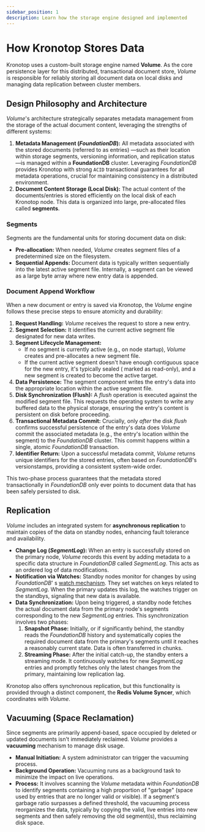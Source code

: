 ```yaml
---
sidebar_position: 1
description: Learn how the storage engine designed and implemented
---
```


# How Kronotop Stores Data

Kronotop uses a custom-built storage engine named **Volume**. As the core persistence layer for this distributed,
transactional document store, *Volume* is responsible for reliably storing all document data on local disks and managing
data replication between cluster members.

## Design Philosophy and Architecture

*Volume*'s architecture strategically separates metadata management from the storage of the actual document content,
leveraging the strengths of different systems:

1. **Metadata Management (*FoundationDB*):** All metadata associated with the stored documents (referred to as entries)
   —such as
   their location within storage segments, versioning information, and replication status—is managed within a
   **FoundationDB** cluster. Leveraging *FoundationDB* provides Kronotop with strong `ACID` transactional guarantees for
   all metadata operations, crucial for maintaining consistency in a distributed environment.
2. **Document Content Storage (Local Disk):** The actual content of the documents/entries is stored efficiently on the
   local disk of each Kronotop node. This data is organized into large, pre-allocated files called **segments**.

### Segments

Segments are the fundamental units for storing document data on disk:

* **Pre-allocation:** When needed, *Volume* creates segment files of a predetermined size on the filesystem.
* **Sequential Appends:** Document data is typically written sequentially into the latest active segment file.
  Internally, a segment can be viewed as a large byte array where new entry data is appended.

### Document Append Workflow

When a new document or entry is saved via Kronotop, the *Volume* engine follows these precise steps to ensure atomicity
and durability:

1. **Request Handling:** *Volume* receives the request to store a new entry.
2. **Segment Selection:** It identifies the current active segment file designated for new data writes.
3. **Segment Lifecycle Management:**
    * If no segment is currently active (e.g., on node startup), *Volume* creates and pre-allocates a new segment file.
    * If the current active segment doesn't have enough contiguous space for the new entry, it's typically sealed (
      marked as read-only), and a new segment is created to become the active target.
4. **Data Persistence:** The segment component writes the entry's data into the appropriate location within the active
   segment file.
5. **Disk Synchronization (Flush):** A *flush* operation is executed against the modified segment file. This requests
   the operating system to write any buffered data to the physical storage, ensuring the entry's content is persistent
   on disk before proceeding.
6. **Transactional Metadata Commit:** Crucially, only *after* the disk *flush* confirms successful persistence of the
   entry's data does *Volume* commit the associated metadata (e.g., the entry's location within the segment) to the
   *FoundationDB* cluster. This commit happens within a single, atomic *FoundationDB* transaction.
7. **Identifier Return:** Upon a successful metadata commit, *Volume* returns unique identifiers for the stored entries,
   often based on *FoundationDB*'s versionstamps, providing a consistent system-wide order.

This two-phase process guarantees that the metadata stored transactionally in *FoundationDB* only ever points to
document data that has been safely persisted to disk.

## Replication

*Volume* includes an integrated system for **asynchronous replication** to maintain copies of the data on standby nodes,
enhancing fault tolerance and availability.

* **Change Log (*SegmentLog*):** When an entry is successfully stored on the primary node, *Volume* records this event
  by adding metadata to a specific data structure in *FoundationDB* called *SegmentLog*. This acts as an ordered log of
  data modifications.
* **Notification via Watches:** Standby nodes monitor for changes by using *FoundationDB*'
  s [watch mechanism](https://apple.github.io/foundationdb/developer-guide.html#watches). They set watches on keys
  related to *SegmentLog*. When the primary updates this log, the watches trigger on the standbys, signaling that new
  data is available.
* **Data Synchronization:** Upon being triggered, a standby node fetches the actual document data from the primary
  node's segments corresponding to the new *SegmentLog* entries. This synchronization involves two phases:
    1. **Snapshot Phase:** Initially, or if significantly behind, the standby reads the *FoundationDB* history and
       systematically copies the required document data from the primary's segments until it reaches a reasonably
       current state. Data is often transferred in chunks.
    2. **Streaming Phase:** After the initial catch-up, the standby enters a streaming mode. It continuously watches for
       new *SegmentLog* entries and promptly fetches only the latest changes from the primary, maintaining low
       replication lag.

Kronotop also offers synchronous replication, but this functionality is provided through a distinct component, the
**Redis Volume Syncer**, which coordinates with *Volume*.

## Vacuuming (Space Reclamation)

Since segments are primarily append-based, space occupied by deleted or updated documents isn't immediately reclaimed.
*Volume* provides a **vacuuming** mechanism to manage disk usage.

* **Manual Initiation:** A system administrator can trigger the vacuuming process.
* **Background Operation:** Vacuuming runs as a background task to minimize the impact on live operations.
* **Process:** It involves scanning the *Volume* metadata within *FoundationDB* to identify segments containing a high
  proportion of "garbage" (space used by entries that are no longer valid or visible). If a segment's garbage ratio
  surpasses a defined threshold, the vacuuming process reorganizes the data, typically by copying the valid, live
  entries into new segments and then safely removing the old segment(s), thus reclaiming disk space.
